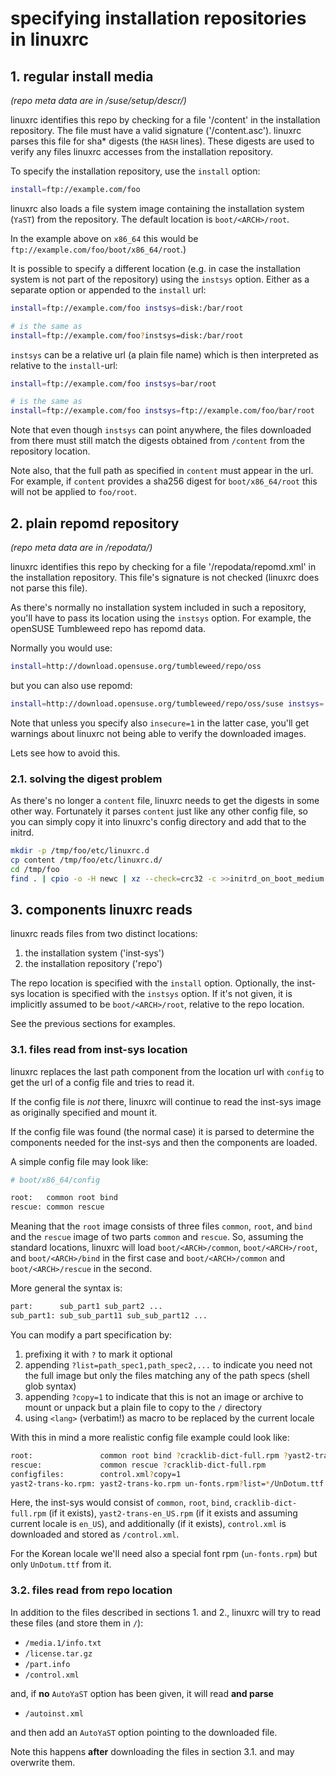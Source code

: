 # specifying installation repositories in linuxrc

## 1. regular install media

*(repo meta data are in /suse/setup/descr/)*

linuxrc identifies this repo by checking for a file '/content' in the
installation repository. The file must have a valid signature
('/content.asc'). linuxrc parses this file for sha* digests (the `HASH` lines).
These digests are used to verify any files linuxrc accesses from the
installation repository.

To specify the installation repository, use the `install` option:

```sh
install=ftp://example.com/foo
```

linuxrc also loads a file system image containing the installation system
(`YaST`) from the repository. The default location is `boot/<ARCH>/root`.

In the example above on `x86_64` this would be `ftp://example.com/foo/boot/x86_64/root`.)

It is possible to specify a different location (e.g. in case the
installation system is not part of the repository) using the `instsys`
option. Either as a separate option or appended to the `install` url:

```sh
install=ftp://example.com/foo instsys=disk:/bar/root

# is the same as
install=ftp://example.com/foo?instsys=disk:/bar/root
```

`instsys` can be a relative url (a plain file name) which is then interpreted as relative
to the `install`-url:

```sh
install=ftp://example.com/foo instsys=bar/root

# is the same as
install=ftp://example.com/foo instsys=ftp://example.com/foo/bar/root
```

Note that even though `instsys` can point anywhere, the files downloaded
from there must still match the digests obtained from `/content` from the repository location.

Note also, that the full path as specified in `content` must appear in the
url. For example, if `content` provides a sha256 digest for `boot/x86_64/root` this will not be applied to
`foo/root`.


## 2. plain repomd repository

*(repo meta data are in /repodata/)*

linuxrc identifies this repo by checking for a file '/repodata/repomd.xml' in
the installation repository. This file's signature is not checked (linuxrc
does not parse this file).

As there's normally no installation system included in such a repository,
you'll have to pass its location using the `instsys` option. For example,
the openSUSE Tumbleweed repo has repomd data.

Normally you would use:

```sh
install=http://download.opensuse.org/tumbleweed/repo/oss
```

but you can also use repomd:

```sh
install=http://download.opensuse.org/tumbleweed/repo/oss/suse instsys=../boot/x86_64/root
```

Note that unless you specify also `insecure=1` in the latter case, you'll
get warnings about linuxrc not being able to verify the downloaded images.

Lets see how to avoid this.

### 2.1. solving the digest problem

As there's no longer a `content` file, linuxrc needs to get the digests in
some other way. Fortunately it parses `content` just like any other config
file, so you can simply copy it into linuxrc's config directory and add that
to the initrd.

```sh
mkdir -p /tmp/foo/etc/linuxrc.d
cp content /tmp/foo/etc/linuxrc.d/
cd /tmp/foo
find . | cpio -o -H newc | xz --check=crc32 -c >>initrd_on_boot_medium
```

## 3. components linuxrc reads

linuxrc reads files from two distinct locations:

1. the installation system ('inst-sys')
2. the installation repository ('repo')

The repo location is specified with the `install` option. Optionally, the inst-sys location is specified
with the `instsys` option. If it's not given, it is implicitly assumed to be `boot/<ARCH>/root`, relative to the
repo location.

See the previous sections for examples.

### 3.1. files read from inst-sys location

linuxrc replaces the last path component from the location url with `config`
to get the url of a config file and tries to read it.

If the config file is *not* there, linuxrc will continue to read the inst-sys image as originally specified and mount it.

If the config file was found (the normal case) it is parsed to determine the
components needed for the inst-sys and then the components are loaded.

A simple config file may look like:

```sh
# boot/x86_64/config

root:   common root bind
rescue: common rescue

```

Meaning that the `root` image consists of three files `common`, `root`, and `bind` and the `rescue` image of two parts
`common` and `rescue`. So, assuming the standard locations,
linuxrc will load `boot/<ARCH>/common`, `boot/<ARCH>/root`, and `boot/<ARCH>/bind` in the first case and
`boot/<ARCH>/common` and `boot/<ARCH>/rescue` in the second.

More general the syntax is:

```sh
part:      sub_part1 sub_part2 ...
sub_part1: sub_sub_part11 sub_sub_part12 ...
```

You can modify a part specification by:

1. prefixing it with `?` to mark it optional
2. appending `?list=path_spec1,path_spec2,...` to indicate you need not the
full image but only the files matching any of the path specs (shell glob
syntax)
3. appending `?copy=1` to indicate that this is not an image or archive to mount or unpack but a
plain file to copy to the `/` directory
4. using `<lang>` (verbatim!) as macro to be replaced by the current locale

With this in mind a more realistic config file example could look like:

```sh
root:               common root bind ?cracklib-dict-full.rpm ?yast2-trans-<lang>.rpm ?configfiles
rescue:             common rescue ?cracklib-dict-full.rpm
configfiles:        control.xml?copy=1
yast2-trans-ko.rpm: yast2-trans-ko.rpm un-fonts.rpm?list=*/UnDotum.ttf

```

Here, the inst-sys would consist of `common`, `root`, `bind`, `cracklib-dict-full.rpm` (if it exists),
`yast2-trans-en_US.rpm` (if it exists and assuming current locale is `en_US`), and additionally (if it exists),
`control.xml` is downloaded and stored as `/control.xml`.

For the Korean locale we'll need also a special font rpm (`un-fonts.rpm`) but only `UnDotum.ttf` from it.

### 3.2. files read from repo location

In addition to the files described in sections 1. and 2., linuxrc will try to read these files (and store them in `/`):

- `/media.1/info.txt`
- `/license.tar.gz`
- `/part.info`
- `/control.xml`

and, if **no** `AutoYaST` option has been given, it will read **and parse**

- `/autoinst.xml`

and then add an `AutoYaST` option pointing to the downloaded file.

Note this happens **after** downloading the files in section 3.1. and may overwrite them.

